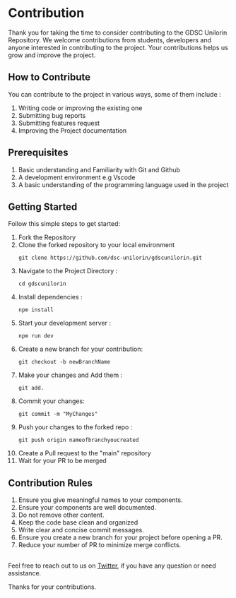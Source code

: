 # Contribution

Thank you for taking the time to consider contributing to the GDSC Unilorin Repository. We welcome contributions from students, developers and anyone interested in contributing to the project. Your contributions helps us grow and improve the project.

## How to Contribute
You can contribute to the project in various ways, some of them include :

<ol>
 <li> Writing code or improving the existing one </li>
 <li> Submitting bug reports </li>
 <li> Submitting features request </li>
 <li> Improving the Project documentation </li>
</ol>

## Prerequisites
<ol>
<li> Basic understanding and Familiarity with Git and Github</li>
<li> A development environment e.g Vscode </li>
<li> A basic understanding of the programming language used in the project </li>
</ol>

## Getting Started
Follow this simple steps to get started:
<ol> 
<li> Fork the Repository </li>
<li> Clone the forked repository to your local environment </li>

```````
git clone https://github.com/dsc-unilorin/gdscunilorin.git
```````

<li> 
Navigate to the Project Directory :

``````
cd gdscunilorin
``````
</li>

<li>
Install dependencies :

``````
npm install
``````
</li>

<li>
Start your development server :

``````
npm run dev
``````
</li>
<li>
Create a new branch for your contribution:

``````
git checkout -b newBranchName
``````
</li>

<li>
Make your changes and Add them :

``````
git add.
``````
</li>

<li>
Commit your changes:

``````
git commit -m "MyChanges"
``````
</li>

<li>
Push your changes to the forked repo :

``````
git push origin nameofbranchyoucreated
``````
</li>

<li>
Create a Pull request to the "main" repository
</li>
<li>
Wait for your PR to be merged 
</li>
</ol>

## Contribution Rules
<ol>
<li>
Ensure you give meaningful names to your components.
</li>
<li>
Ensure your components are well documented.
</li>
<li>
Do not remove other content.
</li>
<li>
Keep the code base clean and organized
</li>
<li>
Write clear and concise commit messages.
<li>
Ensure you create a new branch for your project before opening a PR.
</li>
<li>
Reduce your number of PR to minimize merge conflicts.
</li>
</ol>

##
Feel free to reach out to us on [Twitter](https://twitter.com/gdsc_unilorin), if you have any question or need assistance.

Thanks for your contributions.